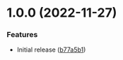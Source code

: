 # 1.0.0 (2022-11-27)


### Features

* Initial release ([b77a5b1](https://github.com/de-it-krachten/ansible-role-wordpress_docker/commit/b77a5b153e45a52061cf80b48fdb2afdeb1c1061))
